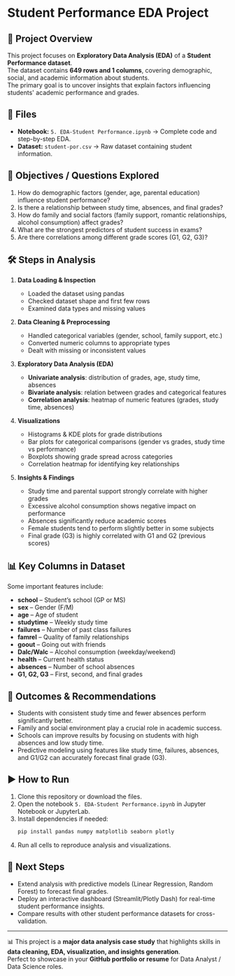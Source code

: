 # Student Performance EDA Project

## 📌 Project Overview
This project focuses on **Exploratory Data Analysis (EDA)** of a **Student Performance dataset**.  
The dataset contains **649 rows and 1 columns**, covering demographic, social, and academic information about students.  
The primary goal is to uncover insights that explain factors influencing students' academic performance and grades.

## 📂 Files
- **Notebook:** `5. EDA-Student Performance.ipynb` → Complete code and step-by-step EDA.
- **Dataset:** `student-por.csv` → Raw dataset containing student information.

## 🎯 Objectives / Questions Explored
1. How do demographic factors (gender, age, parental education) influence student performance?
2. Is there a relationship between study time, absences, and final grades?
3. How do family and social factors (family support, romantic relationships, alcohol consumption) affect grades?
4. What are the strongest predictors of student success in exams?
5. Are there correlations among different grade scores (G1, G2, G3)?

## 🛠️ Steps in Analysis
1. **Data Loading & Inspection**  
   - Loaded the dataset using pandas  
   - Checked dataset shape and first few rows  
   - Examined data types and missing values  

2. **Data Cleaning & Preprocessing**  
   - Handled categorical variables (gender, school, family support, etc.)  
   - Converted numeric columns to appropriate types  
   - Dealt with missing or inconsistent values  

3. **Exploratory Data Analysis (EDA)**  
   - **Univariate analysis**: distribution of grades, age, study time, absences  
   - **Bivariate analysis**: relation between grades and categorical features  
   - **Correlation analysis**: heatmap of numeric features (grades, study time, absences)  

4. **Visualizations**  
   - Histograms & KDE plots for grade distributions  
   - Bar plots for categorical comparisons (gender vs grades, study time vs performance)  
   - Boxplots showing grade spread across categories  
   - Correlation heatmap for identifying key relationships  

5. **Insights & Findings**  
   - Study time and parental support strongly correlate with higher grades  
   - Excessive alcohol consumption shows negative impact on performance  
   - Absences significantly reduce academic scores  
   - Female students tend to perform slightly better in some subjects  
   - Final grade (G3) is highly correlated with G1 and G2 (previous scores)  

## 📊 Key Columns in Dataset
Some important features include:  
- **school** – Student’s school (GP or MS)  
- **sex** – Gender (F/M)  
- **age** – Age of student  
- **studytime** – Weekly study time  
- **failures** – Number of past class failures  
- **famrel** – Quality of family relationships  
- **goout** – Going out with friends  
- **Dalc/Walc** – Alcohol consumption (weekday/weekend)  
- **health** – Current health status  
- **absences** – Number of school absences  
- **G1, G2, G3** – First, second, and final grades  

## 🚀 Outcomes & Recommendations
- Students with consistent study time and fewer absences perform significantly better.  
- Family and social environment play a crucial role in academic success.  
- Schools can improve results by focusing on students with high absences and low study time.  
- Predictive modeling using features like study time, failures, absences, and G1/G2 can accurately forecast final grade (G3).  

## ▶️ How to Run
1. Clone this repository or download the files.  
2. Open the notebook `5. EDA-Student Performance.ipynb` in Jupyter Notebook or JupyterLab.  
3. Install dependencies if needed:  
   ```bash
   pip install pandas numpy matplotlib seaborn plotly
   ```
4. Run all cells to reproduce analysis and visualizations.  

## 📌 Next Steps
- Extend analysis with predictive models (Linear Regression, Random Forest) to forecast final grades.  
- Deploy an interactive dashboard (Streamlit/Plotly Dash) for real-time student performance insights.  
- Compare results with other student performance datasets for cross-validation.  

---
📊 This project is a **major data analysis case study** that highlights skills in **data cleaning, EDA, visualization, and insights generation**.  
Perfect to showcase in your **GitHub portfolio or resume** for Data Analyst / Data Science roles.
